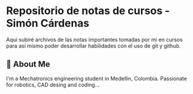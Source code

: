 
# Repositorio de notas de cursos - Simón Cárdenas

Aqui subiré archivos de las notas importantes tomadas por mi en cursos para así mismo poder desarrollar habilidades con el uso de git y github.
## 🚀 About Me
I'm a Mechatronics engineering student in Medellin, Colombia. Passionate for robotics, CAD desing and coding...